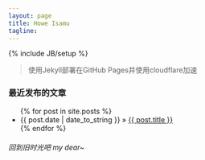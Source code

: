 ```yaml
---
layout: page
title: Howe Isamu
tagline: 
---
```

{% include JB/setup %}

> 使用Jekyll部署在GitHub Pages并使用cloudflare加速

### 最近发布的文章

<ul class="posts">
  {% for post in site.posts %}
    <li><span>{{ post.date | date_to_string }}</span> &raquo; <a href="{{ BASE_PATH }}{{ post.url }}">{{ post.title }}</a></li>
  {% endfor %}
</ul>

###### 回到旧时光吧 my dear~
